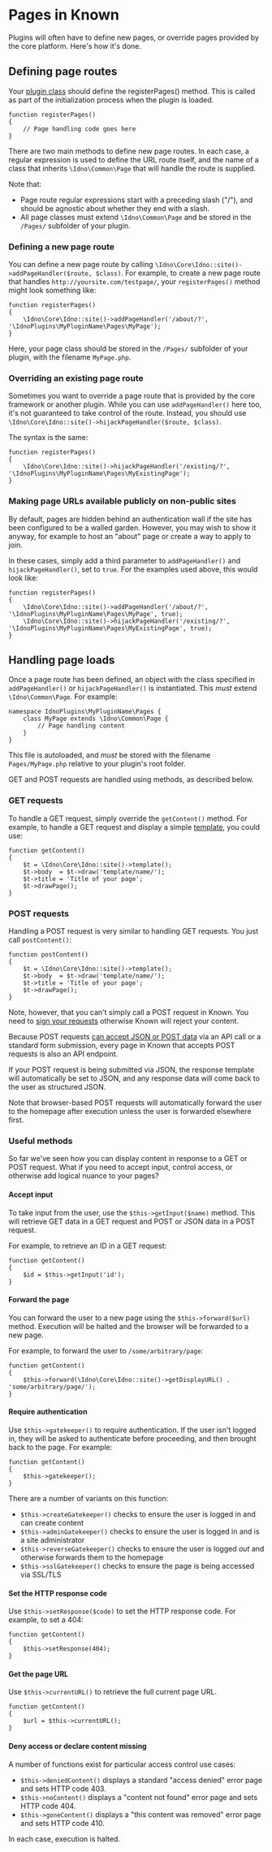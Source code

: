 # Pages in Known

Plugins will often have to define new pages, or override pages provided by the core platform. Here's how it's done.

## Defining page routes

Your [plugin class](class.md) should define the registerPages() method. This is called as part of the initialization
process when the plugin is loaded.

    function registerPages()
    {
        // Page handling code goes here
    }

There are two main methods to define new page routes. In each case, a regular expression is used to define the URL route
itself, and the name of a class that inherits `\Idno\Common\Page` that will handle the route is supplied.

Note that:

* Page route regular expressions start with a preceding slash ("/"), and should be agnostic about whether they end with
  a slash.
* All page classes must extend `\Idno\Common\Page` and be stored in the `/Pages/` subfolder of your plugin.

### Defining a new page route

You can define a new page route by calling `\Idno\Core\Idno::site()->addPageHandler($route, $class)`. For example, to create
a new page route that handles `http://yoursite.com/testpage/`, your `registerPages()` method might look something like:

    function registerPages()
    {
        \Idno\Core\Idno::site()->addPageHandler('/about/?', '\IdnoPlugins\MyPluginName\Pages\MyPage');
    }

Here, your page class should be stored in the `/Pages/` subfolder of your plugin, with the filename `MyPage.php`.

### Overriding an existing page route

Sometimes you want to override a page route that is provided by the core framework or another plugin. While you can use
`addPageHandler()` here too, it's not guaranteed to take control of the route. Instead, you should use
`\Idno\Core\Idno::site()->hijackPageHandler($route, $class)`.

The syntax is the same:

    function registerPages()
    {
        \Idno\Core\Idno::site()->hijackPageHandler('/existing/?', '\IdnoPlugins\MyPluginName\Pages\MyExistingPage');
    }

### Making page URLs available publicly on non-public sites

By default, pages are hidden behind an authentication wall if the site has been configured to be a walled garden.
However, you may wish to show it anyway, for example to host an "about" page or create a way to apply to join.

In these cases, simply add a third parameter to `addPageHandler()` and `hijackPageHandler()`, set to `true`. For the
examples used above, this would look like:

    function registerPages()
    {
        \Idno\Core\Idno::site()->addPageHandler('/about/?', '\IdnoPlugins\MyPluginName\Pages\MyPage', true);
        \Idno\Core\Idno::site()->hijackPageHandler('/existing/?', '\IdnoPlugins\MyPluginName\Pages\MyExistingPage', true);
    }

## Handling page loads

Once a page route has been defined, an object with the class specified in `addPageHandler()` or `hijackPageHandler()` is
instantiated. This _must_ extend `\Idno\Common\Page`. For example:

    namespace IdnoPlugins\MyPluginName\Pages {
        class MyPage extends \Idno\Common\Page {
            // Page handling content
        }
    }

This file is autoloaded, and _must_ be stored with the filename `Pages/MyPage.php` relative to your plugin's root
folder.

GET and POST requests are handled using methods, as described below.

### GET requests

To handle a GET request, simply override the `getContent()` method. For example, to handle a GET request and display
a simple [template](../templating/index.md), you could use:

    function getContent()
    {
        $t = \Idno\Core\Idno::site()->template();
        $t->body  = $t->draw('template/name/');
        $t->title = 'Title of your page';
        $t->drawPage();
    }

### POST requests

Handling a POST request is very similar to handling GET requests. You just call `postContent()`:

    function postContent()
    {
        $t = \Idno\Core\Idno::site()->template();
        $t->body  = $t->draw('template/name/');
        $t->title = 'Title of your page';
        $t->drawPage();
    }

Note, however, that you can't simply call a POST request in Known. You need to [sign your requests](forms.md)
otherwise Known will reject your content.

Because POST requests [can accept JSON or POST data](forms.md) via an API call or a standard form submission, every
page in Known that accepts POST requests is also an API endpoint.

If your POST request is being submitted via JSON, the response template will automatically be set to JSON, and any
response data will come back to the user as structured JSON.

Note that browser-based POST requests will automatically forward the user to the homepage after execution unless the
user is forwarded elsewhere first.

### Useful methods

So far we've seen how you can display content in response to a GET or POST request. What if you need to accept input,
control access, or otherwise add logical nuance to your pages?

#### Accept input

To take input from the user, use the `$this->getInput($name)` method. This will retrieve GET data in a GET request
and POST or JSON data in a POST request.

For example, to retrieve an ID in a GET request:

    function getContent()
    {
        $id = $this->getInput('id');
    }

#### Forward the page

You can forward the user to a new page using the `$this->forward($url)` method. Execution will be halted and the
browser will be forwarded to a new page.

For example, to forward the user to `/some/arbitrary/page`:

    function getContent()
    {
        $this->forward(\Idno\Core\Idno::site()->getDisplayURL() . 'some/arbitrary/page/');
    }

#### Require authentication

Use `$this->gatekeeper()` to require authentication. If the user isn't logged in, they will be asked to authenticate
before proceeding, and then brought back to the page. For example:

    function getContent()
    {
        $this->gatekeeper();
    }

There are a number of variants on this function:

* `$this->createGatekeeper()` checks to ensure the user is logged in and can create content
* `$this->adminGatekeeper()` checks to ensure the user is logged in and is a site administrator
* `$this->reverseGatekeeper()` checks to ensure the user is logged _out_ and otherwise forwards them to the homepage
* `$this->sslGatekeeper()` checks to ensure the page is being accessed via SSL/TLS

#### Set the HTTP response code

Use `$this->setResponse($code)` to set the HTTP response code. For example, to set a 404:

    function getContent()
    {
        $this->setResponse(404);
    }

#### Get the page URL

Use `$this->currentURL()` to retrieve the full current page URL.

    function getContent()
    {
        $url = $this->currentURL();
    }

#### Deny access or declare content missing

A number of functions exist for particular access control use cases:

* `$this->deniedContent()` displays a standard "access denied" error page and sets HTTP code 403.
* `$this->noContent()` displays a "content not found" error page and sets HTTP code 404.
* `$this->goneContent()` displays a "this content was removed" error page and sets HTTP code 410.

In each case, execution is halted.